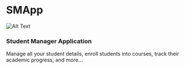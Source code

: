# SMApp

![Alt Text](https://res.cloudinary.com/shecodez/image/upload/c_scale,h_256/v1524597813/smapp_logo.png)

### Student Manager Application

Manage all your student details, enroll students into courses, track their academic progress, and more...
